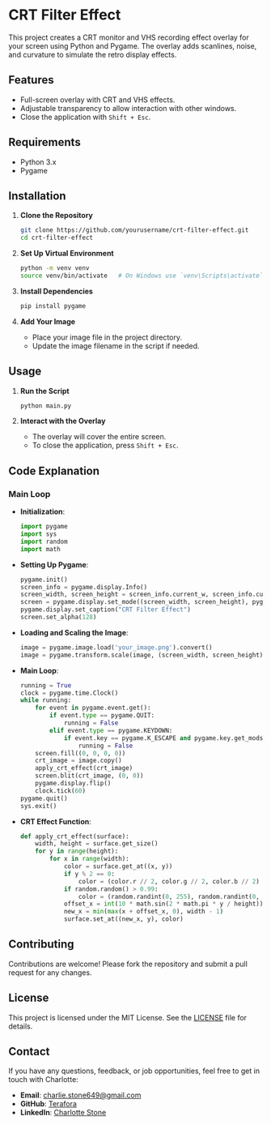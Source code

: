 # CRT Filter Effect

This project creates a CRT monitor and VHS recording effect overlay for your screen using Python and Pygame. The overlay adds scanlines, noise, and curvature to simulate the retro display effects.

## Features

- Full-screen overlay with CRT and VHS effects.
- Adjustable transparency to allow interaction with other windows.
- Close the application with `Shift + Esc`.

## Requirements

- Python 3.x
- Pygame

## Installation

1. **Clone the Repository**
   ```bash
   git clone https://github.com/yourusername/crt-filter-effect.git
   cd crt-filter-effect
   ```

2. **Set Up Virtual Environment**
   ```bash
   python -m venv venv
   source venv/bin/activate   # On Windows use `venv\Scripts\activate`
   ```

3. **Install Dependencies**
   ```bash
   pip install pygame
   ```

4. **Add Your Image**
   - Place your image file in the project directory.
   - Update the image filename in the script if needed.

## Usage

1. **Run the Script**
   ```bash
   python main.py
   ```

2. **Interact with the Overlay**
   - The overlay will cover the entire screen.
   - To close the application, press `Shift + Esc`.

## Code Explanation

### Main Loop

- **Initialization**:
  ```python
  import pygame
  import sys
  import random
  import math
  ```

- **Setting Up Pygame**:
  ```python
  pygame.init()
  screen_info = pygame.display.Info()
  screen_width, screen_height = screen_info.current_w, screen_info.current_h
  screen = pygame.display.set_mode((screen_width, screen_height), pygame.NOFRAME)
  pygame.display.set_caption("CRT Filter Effect")
  screen.set_alpha(128)
  ```

- **Loading and Scaling the Image**:
  ```python
  image = pygame.image.load('your_image.png').convert()
  image = pygame.transform.scale(image, (screen_width, screen_height))
  ```

- **Main Loop**:
  ```python
  running = True
  clock = pygame.time.Clock()
  while running:
      for event in pygame.event.get():
          if event.type == pygame.QUIT:
              running = False
          elif event.type == pygame.KEYDOWN:
              if event.key == pygame.K_ESCAPE and pygame.key.get_mods() & pygame.KMOD_SHIFT:
                  running = False
      screen.fill((0, 0, 0, 0))
      crt_image = image.copy()
      apply_crt_effect(crt_image)
      screen.blit(crt_image, (0, 0))
      pygame.display.flip()
      clock.tick(60)
  pygame.quit()
  sys.exit()
  ```

- **CRT Effect Function**:
  ```python
  def apply_crt_effect(surface):
      width, height = surface.get_size()
      for y in range(height):
          for x in range(width):
              color = surface.get_at((x, y))
              if y % 2 == 0:
                  color = (color.r // 2, color.g // 2, color.b // 2)
              if random.random() > 0.99:
                  color = (random.randint(0, 255), random.randint(0, 255), random.randint(0, 255))
              offset_x = int(10 * math.sin(2 * math.pi * y / height))
              new_x = min(max(x + offset_x, 0), width - 1)
              surface.set_at((new_x, y), color)
  ```

## Contributing

Contributions are welcome! Please fork the repository and submit a pull request for any changes.

## License

This project is licensed under the MIT License. See the [LICENSE](LICENSE) file for details.

## Contact

If you have any questions, feedback, or job opportunities, feel free to get in touch with Charlotte:

- **Email**: [charlie.stone649@gmail.com](mailto:charlie.stone649@gmail.com)
- **GitHub**: [Terafora](https://github.com/Terafora)
- **LinkedIn**: [Charlotte Stone](https://www.linkedin.com/in/charlotte-stone-web/)
